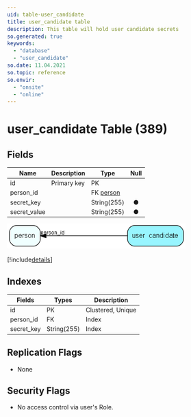 ```yaml
---
uid: table-user_candidate
title: user_candidate table
description: This table will hold user candidate secrets
so.generated: true
keywords:
  - "database"
  - "user_candidate"
so.date: 11.04.2021
so.topic: reference
so.envir:
  - "onsite"
  - "online"
---
```


# user\_candidate Table (389)

## Fields

| Name | Description | Type | Null |
|------|-------------|------|:----:|
|id|Primary key|PK| |
|person\_id||FK [person](person.md)| |
|secret\_key||String(255)|&#x25CF;|
|secret\_value||String(255)|&#x25CF;|


![user_candidate table relationship diagram](./media/user_candidate.png)

[!include[details](./includes/user-candidate.md)]

## Indexes

| Fields | Types | Description |
|--------|-------|-------------|
|id |PK |Clustered, Unique |
|person\_id |FK |Index |
|secret\_key |String(255) |Index |

## Replication Flags

* None

## Security Flags

* No access control via user's Role.

